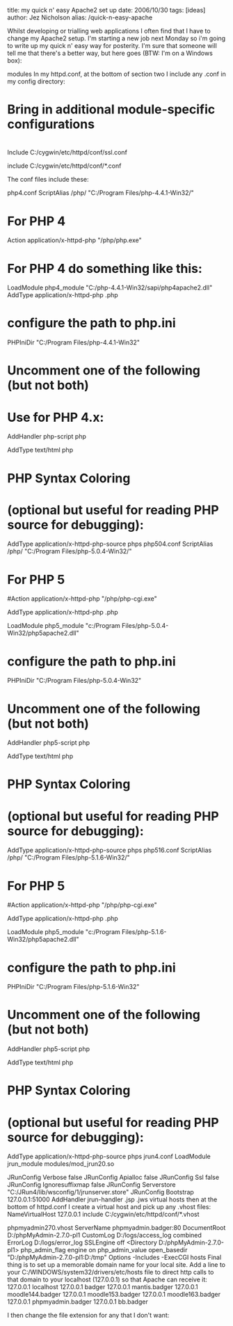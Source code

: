 title: my quick n' easy Apache2 set up
date: 2006/10/30
tags: [ideas]
author: Jez Nicholson
alias: /quick-n-easy-apache

Whilst developing or trialling web applications I often find that I have to change my Apache2 setup. I'm starting a new job next Monday so i'm going to write up my quick n' easy way for posterity. I'm sure that someone will tell me that there's a better way, but here goes (BTW: I'm on a Windows box):

modules
In my httpd.conf, at the bottom of section two I include any .conf in my config directory:
#
# Bring in additional module-specific configurations
#
<IfModule mod_ssl.c>
  Include C:/cygwin/etc/httpd/conf/ssl.conf
</IfModule>

include C:/cygwin/etc/httpd/conf/*.conf

The conf files include these:

php4.conf
ScriptAlias /php/ "C:/Program Files/php-4.4.1-Win32/"

# For PHP 4
Action application/x-httpd-php "/php/php.exe"

# For PHP 4 do something like this:
LoadModule php4_module "C:/php-4.4.1-Win32/sapi/php4apache2.dll"
AddType application/x-httpd-php .php

# configure the path to php.ini
PHPIniDir "C:/Program Files/php-4.4.1-Win32"

# Uncomment one of the following (but not both)
# Use for PHP 4.x:
AddHandler php-script php

AddType text/html php

# PHP Syntax Coloring
# (optional but useful for reading PHP source for debugging):
AddType application/x-httpd-php-source phps
php504.conf
ScriptAlias /php/ "C:/Program Files/php-5.0.4-Win32/"

# For PHP 5
#Action application/x-httpd-php "/php/php-cgi.exe"

AddType application/x-httpd-php .php

LoadModule php5_module "c:/Program Files/php-5.0.4-Win32/php5apache2.dll"

# configure the path to php.ini
PHPIniDir "C:/Program Files/php-5.0.4-Win32"

# Uncomment one of the following (but not both)
AddHandler php5-script php 

AddType text/html php

# PHP Syntax Coloring
# (optional but useful for reading PHP source for debugging):
AddType application/x-httpd-php-source phps
php516.conf
ScriptAlias /php/ "C:/Program Files/php-5.1.6-Win32/"

# For PHP 5
#Action application/x-httpd-php "/php/php-cgi.exe"

AddType application/x-httpd-php .php

LoadModule php5_module "c:/Program Files/php-5.1.6-Win32/php5apache2.dll"

# configure the path to php.ini
PHPIniDir "C:/Program Files/php-5.1.6-Win32"

# Uncomment one of the following (but not both)
AddHandler php5-script php 

AddType text/html php

# PHP Syntax Coloring
# (optional but useful for reading PHP source for debugging):
AddType application/x-httpd-php-source phps
jrun4.conf
LoadModule jrun_module modules/mod_jrun20.so

<IfModule mod_jrun20.c>
  JRunConfig Verbose false
  JRunConfig Apialloc false
  JRunConfig Ssl false
  JRunConfig Ignoresuffixmap false
  JRunConfig Serverstore "C:/JRun4/lib/wsconfig/1/jrunserver.store"
  JRunConfig Bootstrap 127.0.0.1:51000
  AddHandler jrun-handler .jsp .jws
</IfModule>
virtual hosts
then at the bottom of httpd.conf I create a virtual host and pick up any .vhost files:
NameVirtualHost 127.0.0.1
include C:/cygwin/etc/httpd/conf/*.vhost

phpmyadmin270.vhost
<VirtualHost localhost:80>
  ServerName phpmyadmin.badger:80
  DocumentRoot D:/phpMyAdmin-2.7.0-pl1
  CustomLog D:/logs/access_log combined
  ErrorLog D:/logs/error_log
  <IfModule mod_ssl.c>
    SSLEngine off
  </IfModule>
  <Directory D:/phpMyAdmin-2.7.0-pl1>
    <IfModule sapi_apache2.c>
      php_admin_flag engine on
       php_admin_value open_basedir "D:/phpMyAdmin-2.7.0-pl1:D:/tmp"
     </IfModule>
    Options -Includes -ExecCGI
  </Directory>
</VirtualHost>
hosts
Final thing is to set up a memorable domain name for your local site. Add a line to your C:/WINDOWS/system32/drivers/etc/hosts file to direct http calls to that domain to your localhost (127.0.0.1) so that Apache can receive it:
127.0.0.1 localhost
127.0.0.1 badger
127.0.0.1 mantis.badger
127.0.0.1 moodle144.badger
127.0.0.1 moodle153.badger
127.0.0.1 moodle163.badger
127.0.0.1 phpmyadmin.badger
127.0.0.1 bb.badger

I then change the file extension for any that I don't want: 